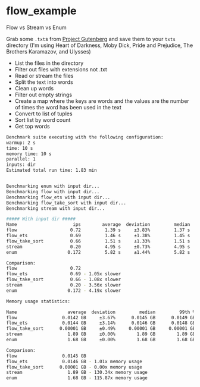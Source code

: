 # flow_example
Flow vs Stream vs Enum

Grab some `.txt`s from [Project Gutenberg](https://www.gutenberg.org/browse/scores/top) and save them to your `txts` directory
(I'm using Heart of Darkness, Moby Dick, Pride and Prejudice, The Brothers Karamazov, and Ulysses)

* List the files in the directory
* Filter out files with extensions not .txt
* Read or stream the files
* Split the text into words
* Clean up words
* Filter out empty strings
* Create a map where the keys are words and the values are the number of times the word has been used in the text
* Convert to list of tuples
* Sort list by word count
* Get top words

```bash
Benchmark suite executing with the following configuration:
warmup: 2 s
time: 10 s
memory time: 10 s
parallel: 1
inputs: dir
Estimated total run time: 1.83 min


Benchmarking enum with input dir...
Benchmarking flow with input dir...
Benchmarking flow_ets with input dir...
Benchmarking flow_take_sort with input dir...
Benchmarking stream with input dir...

##### With input dir #####
Name                     ips        average  deviation         median         99th %
flow                    0.72         1.39 s     ±3.83%         1.37 s         1.46 s
flow_ets                0.69         1.46 s     ±1.38%         1.45 s         1.49 s
flow_take_sort          0.66         1.51 s     ±1.33%         1.51 s         1.55 s
stream                  0.20         4.95 s     ±0.73%         4.95 s         4.99 s
enum                   0.172         5.82 s     ±1.44%         5.82 s         5.88 s

Comparison:
flow                    0.72
flow_ets                0.69 - 1.05x slower
flow_take_sort          0.66 - 1.08x slower
stream                  0.20 - 3.56x slower
enum                   0.172 - 4.19x slower

Memory usage statistics:

Name                   average  deviation         median         99th %
flow                 0.0142 GB     ±3.67%      0.0145 GB      0.0149 GB
flow_ets             0.0144 GB     ±3.14%      0.0146 GB      0.0148 GB
flow_take_sort      0.00001 GB     ±0.49%     0.00001 GB     0.00001 GB
stream                 1.89 GB     ±0.00%        1.89 GB        1.89 GB
enum                   1.68 GB     ±0.00%        1.68 GB        1.68 GB

Comparison:
flow                 0.0145 GB
flow_ets             0.0146 GB - 1.01x memory usage
flow_take_sort      0.00001 GB - 0.00x memory usage
stream                 1.89 GB - 130.34x memory usage
enum                   1.68 GB - 115.87x memory usage
```
